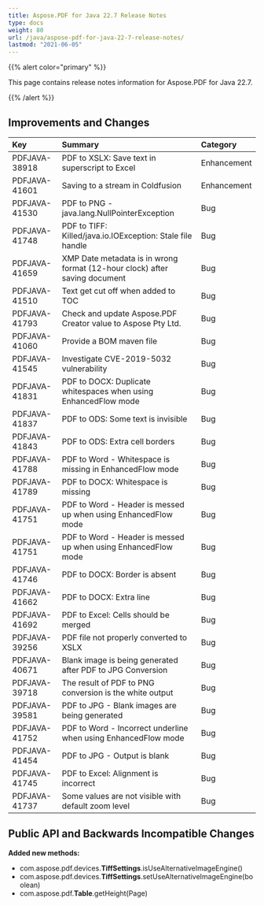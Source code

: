 ```yaml
---
title: Aspose.PDF for Java 22.7 Release Notes
type: docs
weight: 80
url: /java/aspose-pdf-for-java-22-7-release-notes/
lastmod: "2021-06-05"
---
```


{{% alert color="primary" %}}

This page contains release notes information for Aspose.PDF for Java 22.7.

{{% /alert %}}
## **Improvements and Changes**

|**Key**|**Summary**|**Category**|
| :- | :- | :- |
|PDFJAVA-38918|PDF to XSLX: Save text in superscript to Excel|Enhancement|
|PDFJAVA-41601|Saving to a stream in Coldfusion|Enhancement|
|PDFJAVA-41530|PDF to PNG - java.lang.NullPointerException|Bug|
|PDFJAVA-41748|PDF to TIFF: Killed/java.io.IOException: Stale file handle|Bug|
|PDFJAVA-41659|XMP Date metadata is in wrong format (12-hour clock) after saving document|Bug|
|PDFJAVA-41510|Text get cut off when added to TOC|Bug|
|PDFJAVA-41793|Check and update Aspose.PDF Creator value to Aspose Pty Ltd.|Bug|
|PDFJAVA-41060|Provide a BOM maven file|Bug|
|PDFJAVA-41545|Investigate CVE-2019-5032 vulnerability|Bug|
|PDFJAVA-41831|PDF to DOCX: Duplicate whitespaces when using EnhancedFlow mode|Bug|
|PDFJAVA-41837|PDF to ODS: Some text is invisible|Bug|
|PDFJAVA-41843|PDF to ODS: Extra cell borders|Bug|
|PDFJAVA-41788|PDF to Word - Whitespace is missing in EnhancedFlow mode|Bug|
|PDFJAVA-41789|PDF to DOCX: Whitespace is missing|Bug|
|PDFJAVA-41751|PDF to Word - Header is messed up when using EnhancedFlow mode|Bug|
|PDFJAVA-41751|PDF to Word - Header is messed up when using EnhancedFlow mode|Bug|
|PDFJAVA-41746|PDF to DOCX: Border is absent|Bug|
|PDFJAVA-41662|PDF to DOCX: Extra line|Bug|
|PDFJAVA-41692|PDF to Excel: Cells should be merged|Bug|
|PDFJAVA-39256|PDF file not properly converted to XSLX|Bug|
|PDFJAVA-40671|Blank image is being generated after PDF to JPG Conversion|Bug|
|PDFJAVA-39718|The result of PDF to PNG conversion is the white output|Bug|
|PDFJAVA-39581|PDF to JPG - Blank images are being generated|Bug|
|PDFJAVA-41752|PDF to Word - Incorrect underline when using EnhancedFlow mode|Bug|
|PDFJAVA-41454|PDF to JPG - Output is blank|Bug|
|PDFJAVA-41745|PDF to Excel: Alignment is incorrect|Bug|
|PDFJAVA-41737|Some values are not visible with default zoom level|Bug|


## **Public API and Backwards Incompatible Changes**




**Added new  methods:**

- com.aspose.pdf.devices.**TiffSettings**.isUseAlternativeImageEngine()
- com.aspose.pdf.devices.**TiffSettings**.setUseAlternativeImageEngine(boolean)
- com.aspose.pdf.**Table**.getHeight(Page)




